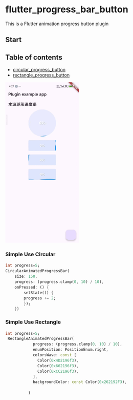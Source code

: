 # flutter_progress_bar_button

This is a Flutter animation progress button plugin

## Start

## Table of contents

- [circular_progress_button](#circular)
- [rectangle_progress_button](#rectangle)

<img src="https://raw.githubusercontent.com/7-bit-zhang/flutter_progress_bar_button/main/example/assets/example.gif"   width = 230 height = 500 >

### Simple Use Circular

<a id="circular"></a>

```dart
int progress=5;
CircularAnimatedProgressBar(
    size: 150,
    progress: (progress.clamp(0, 10) / 10),
    onPressed: () {
        setState(() {
        progress += 2;
        });
    })
```

### Simple Use Rectangle

<a id="rectangle"></a>

```dart
int progress=5;
 RectangleAnimatedProgressBar(
            progress: (progress.clamp(0, 10) / 10),
            enumPosition: PositionEnum.right,
            colorsWave: const [
              Color(0x4D2196f3),
              Color(0x662196f3),
              Color(0xCC2196f3),
            ],
            backgroundColor: const Color(0x262192F3),
            
          )
```
